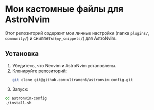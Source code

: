 # Мои кастомные файлы для AstroNvim

Этот репозиторий содержит мои личные настройки (папка `plugins/`, `community/`) и сниппеты (`my_snippets/`) для AstroNvim.

## Установка

1. Убедитесь, что Neovim и AstroNvim установлены.
2. Клонируйте репозиторий:
   ```bash
   git clone git@github.com:ultramen6/astronvim-config.git
   ```
3. Запуск:

```bash
cd astronvim-config
./install.sh
```
